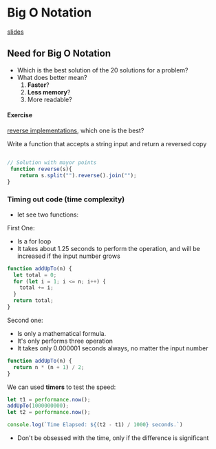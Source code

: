 
# Big O Notation

[slides](https://cs.slides.com/colt_steele/big-o-notation)

## Need for Big O Notation

- Which is the best solution of the 20 solutions for a problem?
- What does better mean?
  1. **Faster**?
  2. **Less memory**?
  3. More readable?

#### Exercise

[reverse implementations](https://stackoverflow.com/questions/958908/how-do-you-reverse-a-string-in-place-in-javascript), which one is the best?

Write a function that accepts a string input and return a reversed copy

```js

// Solution with mayor points
 function reverse(s){
    return s.split("").reverse().join("");
}
```

### Timing out code (time complexity)

- let see two functions:

First One:

- Is a for loop
- It takes about 1.25 seconds to perform the operation, and will be increased if the input number grows

```js
function addUpTo(n) {
  let total = 0;
  for (let i = 1; i <= n; i++) {
    total += i;
  }
  return total;
}
```

Second one:

- Is only a mathematical formula.
- It's only performs three operation
- It takes only 0.000001 seconds always, no matter the input number 

```js
function addUpTo(n) {
  return n * (n + 1) / 2;
}
```

We can used **timers** to test the speed:

```js
let t1 = performance.now();
addUpTo(1000000000);
let t2 = performance.now();

console.log(`Time Elapsed: ${(t2 - t1) / 1000} seconds.`)
```

- Don't be obsessed with the time, only if the difference is significant